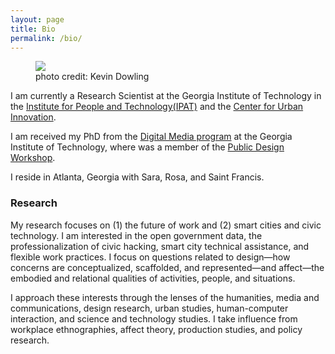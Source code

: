 ```yaml
---
layout: page
title: Bio
permalink: /bio/
---
```

<figure>
	<img src="{{ "images/bio/Lodato-headshot.png" | relative_url }}">
	<figcaption>photo credit: Kevin Dowling</figcaption>
</figure>

<figure>

</figure>

I am currently a Research Scientist at the Georgia Institute of Technology in the [Institute for People and Technology(IPAT)](http://ipat.gatech.edu) and the [Center for Urban Innovation](http://www.urbaninnovation.gatech.edu/).

I am received my PhD from the [Digital Media program](http://dm.lmc.gatech.edu/) at the Georgia Institute of Technology, where was a member of the [Public Design Workshop](http://publicdesignworkshop.net).

I reside in Atlanta, Georgia with Sara, Rosa, and Saint Francis.

### Research ###

My research focuses on (1) the future of work and (2) smart cities and civic technology. I am interested in the open government data, the professionalization of civic hacking, smart city technical assistance, and flexible work practices. I focus on questions related to design&mdash;how concerns are conceptualized, scaffolded, and represented&mdash;and affect&mdash;the embodied and relational qualities of activities, people, and situations.

I approach these interests through the lenses of the humanities, media and communications, design research, urban studies, human-computer interaction, and science and technology studies.  I take influence from workplace ethnographies, affect theory, production studies, and policy research.
